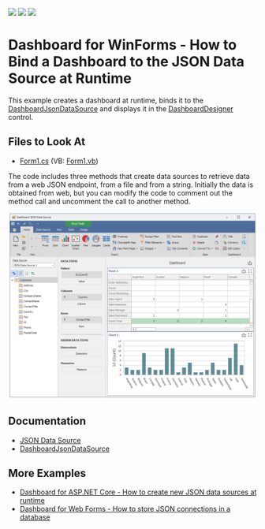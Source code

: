 <!-- default badges list -->
![](https://img.shields.io/endpoint?url=https://codecentral.devexpress.com/api/v1/VersionRange/202766252/19.2.1%2B)
[![](https://img.shields.io/badge/Open_in_DevExpress_Support_Center-FF7200?style=flat-square&logo=DevExpress&logoColor=white)](https://supportcenter.devexpress.com/ticket/details/T828531)
[![](https://img.shields.io/badge/📖_How_to_use_DevExpress_Examples-e9f6fc?style=flat-square)](https://docs.devexpress.com/GeneralInformation/403183)
<!-- default badges end -->

# Dashboard for WinForms - How to Bind a Dashboard to the JSON Data Source at Runtime

This example creates a dashboard at runtime, binds it to the [DashboardJsonDataSource](https://docs.devexpress.com/Dashboard/DevExpress.DashboardCommon.DashboardJsonDataSource) and displays it in the [DashboardDesigner](https://docs.devexpress.com/Dashboard/DevExpress.DashboardWin.DashboardDesigner) control.

<!-- default file list -->
## Files to Look At

* [Form1.cs](./CS/DashboardJsonExample/Form1.cs) (VB: [Form1.vb](./VB/DashboardJsonExample/Form1.vb))
<!-- default file list end -->

The code includes three methods that create data sources to retrieve data from a web JSON endpoint, from a file and from a string. Initially the data is obtained from web, but you can modify the code to comment out the method call and uncomment the call to another method.

![](/images/screenshot.png)

## Documentation

* [JSON Data Source](https://docs.devexpress.com/Dashboard/401312/winforms-dashboard/winforms-designer/create-dashboards-in-the-winforms-designer/providing-data/json-data-source?p=netframework)
* [DashboardJsonDataSource](https://docs.devexpress.com/Dashboard/DevExpress.DashboardCommon.DashboardJsonDataSource?p=netframework)

## More Examples

* [Dashboard for ASP.NET Core - How to create new JSON data sources at runtime](https://github.com/DevExpress-Examples/asp-net-core-dashboard-create-json-connections)
* [Dashboard for Web Forms - How to store JSON connections in a database](https://github.com/DevExpress-Examples/web-dashboard-how-to-store-json-connections-in-database)
